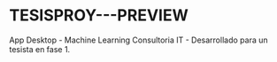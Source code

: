 # TESISPROY---PREVIEW
App Desktop - Machine Learning Consultoria IT - Desarrollado para un tesista en fase 1.
